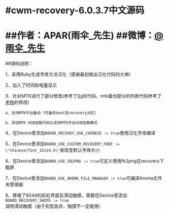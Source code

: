 #cwm-recovery-6.0.3.7中文源码
================================================================================================
##作者：APAR(雨伞_先生)
##微博：[@雨伞_先生](http://weibo.com/APAR)
================================================================================================

##源码说明：

1、采用Ruby生成字库方法汉化（感谢最初做出汉化代码的大神）

2、加入了时间和电量显示

3、针对MTK进行了部分修改(参考了[Xs](http://weibo.com/acexs)的代码，mtk备份部分的判断代码参考了[老杨](http://weibo.com/210124187)的修改)

	a、支持MTK平台备份（可备份boot及recovery分区）

	b、添加MTK USB挂载代码以支持MTK平台USB挂载模式

4、在Device里添加```BORAD_RECOVEY_USE_CHINESE := true```使用汉化字库编译

5、在Device里添加```BOARD_USE_CUSTOM_RECOVERY_FONT := \"chinese/font_15x24.h\"```来改变默认字体大小

6、在Device里添加```BOARD_USE_FB2PNG := true```可定义使用fb2png在recovery下截屏

7、在Device里添加```BOARD_USE_AROMA_FILE_MANAGER := true```可编译Aroma文件夹管理器

8、移植了6044的彩虹界面及滑动触摸，需要在Device里添加```BOARD_RECOVERY_SWIPE := true```调用滑动触摸（由于机型各异，触摸不一定能用）
